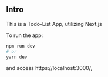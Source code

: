 ## Intro

This is a Todo-List App, utilizing Next.js

To run the app:

```bash
npm run dev
# or
yarn dev
```

and access https://localhost:3000/,
